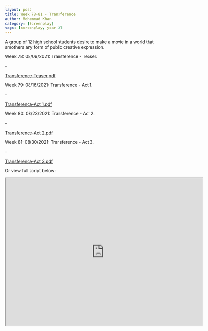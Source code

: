 ```yaml
---
layout: post
title: Week 78-81 - Transference
author: Mohammad Khan
category: [Screenplay]
tags: [screenplay, year 2]
---
```

A group of 12 high school students desire to make a movie in a world that smothers any form of public creative expression.

<p>Week 78: 08/09/2021: Transference - Teaser.</p>
- <p><a href="https://drive.google.com/file/d/16qxeOSpsXoUDhKxX4RO-iWgH3vcMTN5f/view?usp=sharing">
Transference-Teaser.pdf</a></p>

<p>Week 79: 08/16/2021: Transference - Act 1.</p>
- <p><a href="https://drive.google.com/file/d/1rfck36JNNtd6-wu0ZkyJeH8DdgGc5hJp/view?usp=sharing">
Transference-Act 1.pdf</a></p>

<p>Week 80: 08/23/2021: Transference - Act 2.</p>
- <p><a href="https://drive.google.com/file/d/1vgRxlGPg0T9IzyskQzn89sPy5lFkyb5G/view?usp=sharing">
Transference-Act 2.pdf</a></p>

<p>Week 81: 08/30/2021: Transference - Act 3.</p>
- <p><a href="https://drive.google.com/file/d/15ieZhFHWafC7jH_iiCwmgWKsZgk0RVwx/view?usp=sharing">
Transference-Act 3.pdf</a></p>


Or view full script below: 
<iframe src="https://drive.google.com/file/d/15ieZhFHWafC7jH_iiCwmgWKsZgk0RVwx/preview" width="640" height="480" allow="autoplay"></iframe>
<!-- <embed src="https://drive.google.com/file/d/1mrL8nISYXGzBGAjVw-4hgwagVCEkNMaT/view?usp=sharing#toolbar=0" width="800px" height="2100px" /> -->
<!-- <iframe
src="https://drive.google.com/file/d/1mdzXiCAwc6Eh8ZlTLng51c6LfjRRZqy1/view?usp=sharing&embedded=true"
style="width:718px; height:700px;" frameborder="0"></iframe>
 -->